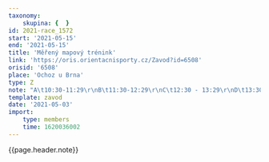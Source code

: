 ```yaml
---
taxonomy:
    skupina: {  }
id: 2021-race_1572
start: '2021-05-15'
end: '2021-05-15'
title: 'Měřený mapový trénink'
link: 'https://oris.orientacnisporty.cz/Zavod?id=6508'
orisid: '6508'
place: 'Ochoz u Brna'
type: Z
note: "A\t10:30-11:29\r\nB\t11:30-12:29\r\nC\t12:30 - 13:29\r\nD\t13:30 - 14:29"
template: zavod
date: '2021-05-03'
import:
    type: members
    time: 1620036002
---
```


{{page.header.note}}
